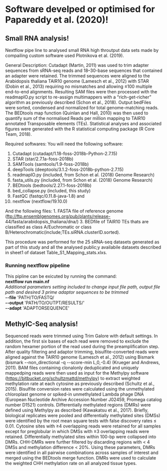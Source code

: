 # Software develped or optimised for Papareddy et al. (2020)!

## Small RNA analysis!
Nextflow pipe line to analysed small RNA high throutput data sets made by compailing custom software used Plotnikova et al. (2019).

General Description: Cutadapt (Martin, 2011) was used to trim adapter sequences from sRNA-seq reads and 18–30-base sequences that contained an adapter were retained. The trimmed sequences were aligned to the Arabidopsis thaliana TAIR10 genome (Lamesch et al., 2012) with STAR (Dobin et al., 2013) requiring no mismatches and allowing ≤100 multiple end-to-end alignments. Resulting SAM files were then processed with the readmapIO.py script to re-assign multimappers with a “rich-get-richer” algorithm as previously described (Schon et al., 2018). Output bedFiles were sorted, condensed and normalized for total genome-matching reads. The BEDtools map function (Quinlan and Hall, 2010) was then used to quantify sum of the normalised Reads per million mapping to TAIR10 annotated Transposable elements (TEs). Statistical analyses and associated figures were generated with the R statistical computing package (R Core Team, 2018).

Required softwares: You will need the following software: 
1. Cutadapt (cutadapt/1.18-foss-2018b-Python-2.7.15) 
2. STAR (star/2.7.1a-foss-2018b) 
3. SAMTools (samtools/1.9-foss-2018b) 
4. deepTools (deeptools/3.1.2-foss-2018b-python-2.7.15) 
5. readmapIO.py (included, from Schon et al. (2018) Genome Research) 
6. fasta_utils.py (included, from Schon et al. (2018) Genome Research) 
7. BEDtools (bedtools/2.27.1-foss-2018b) 
8. bed_collapse.py (included, this study) 
9. FastQC (fastqc/0.11.8-java-1.8) and  
9. nextflow (nextflow/19.10.0)

And the following files: 1. FASTA file of reference genome (ftp://ftp.ensemblgenomes.org/pub/plants/release- 44/fasta/arabidopsis_thaliana/dna/) 3. BEDfile of TAIR10 TEs thats are classified as class A/Euchromatic or class B/Heterochromatic(include;TEs.siRNA.clusterID.sorted).

This procedure was performed for the 25 sRNA-seq datasets generated as part of this study and all the analysed public;y availabile datasets described in sheet1 of dataset Table_S1_Mapping_stats.xlxs. 

### Running nextflow pipeline
This pipline can be exicuted by running the command: <br/>
__nextflow run main.nf__ <br/>
*Additional parameters setting included to change input file path, output file path and desired 3 prime adaptor sequences to be trimmed*<br/>
__--file__ 'PATH/TO/FASTQ/ <br/>
__--output__ 'PATH/TO/OUTPT/RESULTS/' <br/>
__--adapt__ 'ADAPTORSEQUENCE' <br/>

## MethylC-Seq analysis!
Sequenced reads were trimmed using Trim Galore with default settings. In addition, the first six bases of each read were removed to exclude the random hexamer portion of the read used during the preamplification step. After quality filtering and adaptor trimming, bisulfite-converted reads were aligned against the TAIR10 genome (Lamesch et al., 2012) using Bismark (bismark --non_directional -q --score-min L,0,-0.4) (Krueger and Andrews, 2011). BAM files containing clonalonly deduplicated and uniquely mappedping reads were then used as input for the Methylpy software (https://bitbucket.org/schultzmattd/methylpy) to extract weighted methylation rate at each cytosine as previously described (Schultz et al., 2015). Bisulfite conversion rates were calculated using the unmethylated chloroplast genome or spiked-in unmethylated Lambda phage DNA (European Nucleotide Archive Accession Number J02459, Promega catalog number D1521) controls.
Differentially methylated regions (DMRs) were defined using Methylpy as described (Kawakatsu et al., 2017). Briefly, biological replicates were pooled and differentially methylated sites (DMSs) were identified by the root mean square tests with false discovery rates ≤ 0.01. Cytosine sites with ≥4 overlapping reads were retained for all samples except for preglobular in which DMSs with ≥3 overlapping reads were retained. Differentially methylated sites within 100-bp were collapsed into DMRs. CHH-DMRs were further filtered by discarding regions with < 4 DMSs and methylation difference < 20%. Using these parameters, DMRs were identified in all pairwise combinations across samples of interest and merged using the BEDtools merge function. DMRs were used to calculate the weighted CHH methylation rate on all analyzed tissue types.
